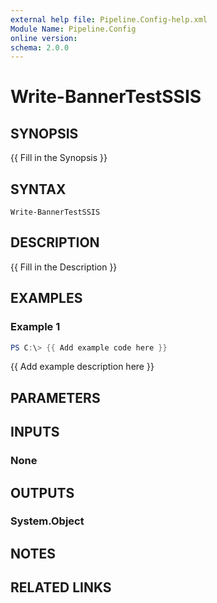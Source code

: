 ```yaml
---
external help file: Pipeline.Config-help.xml
Module Name: Pipeline.Config
online version:
schema: 2.0.0
---
```


# Write-BannerTestSSIS

## SYNOPSIS
{{ Fill in the Synopsis }}

## SYNTAX

```
Write-BannerTestSSIS
```

## DESCRIPTION
{{ Fill in the Description }}

## EXAMPLES

### Example 1
```powershell
PS C:\> {{ Add example code here }}
```

{{ Add example description here }}

## PARAMETERS

## INPUTS

### None

## OUTPUTS

### System.Object
## NOTES

## RELATED LINKS
